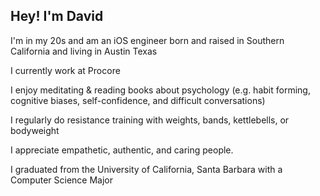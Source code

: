 ## Hey! I'm David

I'm in my 20s and am an iOS engineer born and raised in Southern California and living in Austin Texas

I currently work at Procore

I enjoy meditating & reading books about psychology (e.g. habit forming, cognitive biases, self-confidence, and difficult conversations)

I regularly do resistance training with weights, bands, kettlebells, or bodyweight

I appreciate empathetic, authentic, and caring people.

I graduated from the University of California, Santa Barbara with a Computer Science Major
